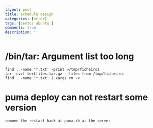 ```yaml
---
layout: post
title: schedule design
categories: [error]
tags: [centos ubuntu ]
comments: true
description: ''
---
```



# /bin/tar: Argument list too long
```
find . -name '*.txt' -print >/tmp/ficheiros
tar -cvzf textfiles.tar.gz --files-from /tmp/ficheiros
find . -name '*.txt' | xargs rm -v
```

# puma deploy can not restart some version
`remove the restart hack at puma.rb at the server`